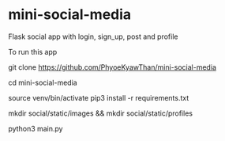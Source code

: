 # mini-social-media
Flask social app with login, sign_up, post and profile 

To run this app

git clone https://github.com/PhyoeKyawThan/mini-social-media

cd mini-social-media

source venv/bin/activate
pip3 install -r requirements.txt

mkdir social/static/images && mkdir social/static/profiles

python3 main.py
